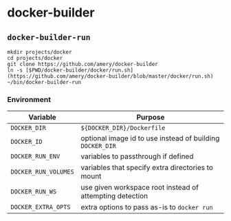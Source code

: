 # docker-builder

## `docker-builder-run`

```
mkdir projects/docker
cd projects/docker
git clone https://github.com/amery/docker-builder
ln -s [$PWD/docker-builder/docker/run.sh](https://github.com/amery/docker-builder/blob/master/docker/run.sh) ~/bin/docker-builder-run
```

### Environment

| Variable             | Purpose
|----------------------|-----------------------------------------------------------
| `DOCKER_DIR`         | `${DOCKER_DIR}/Dockerfile`
| `DOCKER_ID`          | optional image id to use instead of building `DOCKER_DIR`
| `DOCKER_RUN_ENV`     | variables to passthrough if defined
| `DOCKER_RUN_VOLUMES` | variables that specify extra directories to mount
| `DOCKER_RUN_WS`      | use given workspace root instead of attempting detection
| `DOCKER_EXTRA_OPTS`  | extra options to pass as-is to `docker run`
